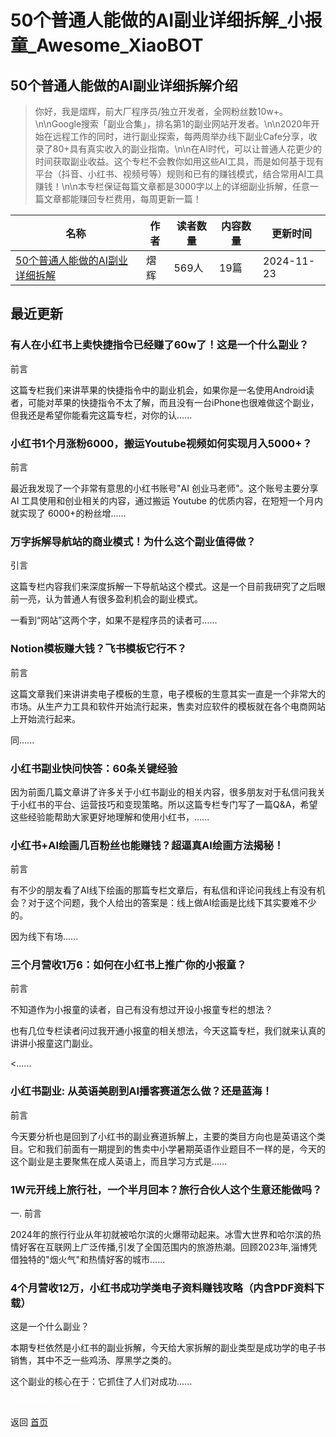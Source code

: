 # 50个普通人能做的AI副业详细拆解_小报童_Awesome_XiaoBOT

## 50个普通人能做的AI副业详细拆解介绍
> 你好，我是熠辉，前大厂程序员/独立开发者，全网粉丝数10w+。\n\nGoogle搜索「副业合集」，排名第1的副业网站开发者。\n\n2020年开始在远程工作的同时，进行副业探索，每两周举办线下副业Cafe分享，收录了80+具有真实收入的副业指南。\n\n在AI时代，可以让普通人花更少的时间获取副业收益。这个专栏不会教你如用这些AI工具，而是如何基于现有平台（抖音、小红书、视频号等）规则和已有的赚钱模式，结合常用AI工具赚钱！\n\n本专栏保证每篇文章都是3000字以上的详细副业拆解，任意一篇文章都能赚回专栏费用，每周更新一篇！  
  


|名称|作者|读者数量|内容数量|更新时间|
|---|---|---|---|---|
|[50个普通人能做的AI副业详细拆解](https://xiaobot.net/p/aisidejob50?refer=0b133df9-27dc-423b-8101-639049001c13)|熠辉|569人|19篇|2024-11-23|

## 最近更新
### 有人在小红书上卖快捷指令已经赚了60w了！这是一个什么副业？

前言

这篇专栏我们来讲苹果的快捷指令中的副业机会，如果你是一名使用Android读者，可能对苹果的快捷指令不太了解，而且没有一台iPhone也很难做这个副业，但我还是希望你能看完这篇专栏，对你的认......

### 小红书1个月涨粉6000，搬运Youtube视频如何实现月入5000+？

前言

最近我发现了一个非常有意思的小红书账号"AI 创业马老师"。这个账号主要分享 AI 工具使用和创业相关的内容，通过搬运 Youtube
的优质内容，在短短一个月内就实现了 6000+的粉丝增......

### 万字拆解导航站的商业模式！为什么这个副业值得做？

引言

这篇专栏内容我们来深度拆解一下导航站这个模式。这是一个目前我研究了之后眼前一亮，认为普通人有很多盈利机会的副业模式。

一看到“网站”这两个字，如果不是程序员的读者可......

### Notion模板赚大钱？飞书模板它行不？

前言

这篇文章我们来讲讲卖电子模板的生意，电子模板的生意其实一直是一个非常大的市场。从生产力工具和软件开始流行起来，售卖对应软件的模板就在各个电商网站上开始流行起来。

同......

### 小红书副业快问快答：60条关键经验

因为前面几篇文章讲了许多关于小红书副业的相关内容，很多朋友对于私信问我关于小红书的平台、运营技巧和变现策略。所以这篇专栏专门写了一篇Q&A，希望这些经验能帮助大家更好地理解和使用小红书，......

### 小红书+AI绘画几百粉丝也能赚钱？超逼真AI绘画方法揭秘！

前言

有不少的朋友看了AI线下绘画的那篇专栏文章后，有私信和评论问我线上有没有机会？对于这个问题，我个人给出的答案是：线上做AI绘画是比线下其实要难不少的。

因为线下有场......

### 三个月营收1万6：如何在小红书上推广你的小报童？

前言

不知道作为小报童的读者，自己有没有想过开设小报童专栏的想法？

也有几位专栏读者问过我开通小报童的相关想法，今天这篇专栏，我们就来认真的讲讲小报童这门副业。

<......

### 小红书副业: 从英语美剧到AI播客赛道怎么做？还是蓝海！

前言

今天要分析也是回到了小红书的副业赛道拆解上，主要的类目方向也是英语这个类目。它和我们前面有一期提到的售卖中小学暑期英语作业题目不一样的是，今天的这个副业是主要聚焦在成人英语上，而且学习方式是......

### 1W元开线上旅行社，一个半月回本？旅行合伙人这个生意还能做吗？

一. 前言

2024年的旅行行业从年初就被哈尔滨的火爆带动起来。冰雪大世界和哈尔滨的热情好客在互联网上广泛传播,引发了全国范围内的旅游热潮。回顾2023年,淄博凭借独特的"烟火气"和热情好客的城市......

### 4个月营收12万，小红书成功学类电子资料赚钱攻略（内含PDF资料下载）

这是一个什么副业？

本期专栏依然是小红书的副业拆解，今天给大家拆解的副业类型是成功学的电子书销售，其中不乏一些鸡汤、厚黑学之类的。

这个副业的核心在于：它抓住了人们对成功......


<a href="https://github.com/Reno9527/awesome-xiaobot" style="color: white; text-decoration: none;">awesome-xiaobot</a>

返回 [首页](../README.md)
